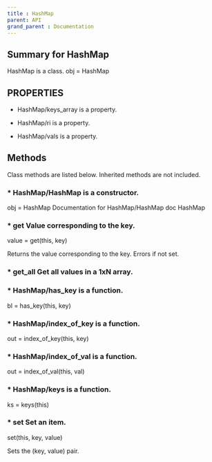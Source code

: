 ```yaml
---
title : HashMap
parent: API
grand_parent : Documentation
---
```

## Summary for HashMap
HashMap is a class.
obj = HashMap
## PROPERTIES
* HashMap/keys_array is a property.

* HashMap/ri is a property.

* HashMap/vals is a property.

## Methods
Class methods are listed below. Inherited methods are not included.
### * HashMap/HashMap is a constructor.
obj = HashMap
Documentation for HashMap/HashMap
doc HashMap

### * get Value corresponding to the key.

value = get(this, key)

Returns the value corresponding to the key. Errors if not
set.

### * get_all Get all values in a 1xN array.

### * HashMap/has_key is a function.
bl = has_key(this, key)

### * HashMap/index_of_key is a function.
out = index_of_key(this, key)

### * HashMap/index_of_val is a function.
out = index_of_val(this, val)

### * HashMap/keys is a function.
ks = keys(this)

### * set Set an item.

set(this, key, value)

Sets the (key, value) pair.

